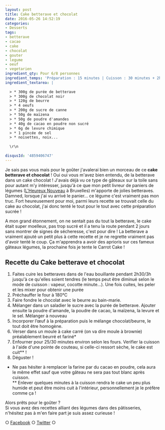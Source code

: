 ```yaml
---
layout: post
title: Cake betterave et chocolat
date: 2016-05-26 14:52:19
categories: 
- Desserts
tags: 
- betterave
- cacao
- cake
- chocolat
- gouter
- legume
- oeuf
- vegetarien
ingredient_qty: Pour 6/8 personnes
ingredient_temps: 'Préparation : 15 minutes | Cuisson : 30 minutes + 2h30 pourles betteraves'
ingredient_textarea: |
  
  > * 300g de purée de betterave
  > * 300g de chocolat noir
  > * 120g de beurre
  > * 4 oeufs
  > * 200g de sucre de canne
  > * 50g de maïzena
  > * 50g de poudre d'amandes
  > * 40g de cacao en poudre non sucré
  > * 6g de levure chimique
  > * 1 pincée de sel
  > * noisettes, noix...
  
  \r\n 
   
disqusId: '4859406747'
---
```


Je sais pas vous mais pour le goûter j'avalerai bien un morceau de ce **cake betterave et chocolat** ! Oui oui vous m'avez bien entendu, de la betterave dans un cake chocolat ! J'avais déjà vu ce type de gâteaux sur la toile sans pour autant m'y intéresser, jusqu'à ce que mon petit livreur de paniers de légumes ([L'Heureux Nouveau](http://www.lheureuxnouveau.be) à Bruxelles) m'apporte de jolies betteraves. Damned, lorsque j'ai vu arrivé le panier... ce légume c'est vraiment pas mon truc. Fort heureusement pour moi, parmi leurs recette se trouvait celle du cake au chocolat, j'ai donc tenté le tout pour le tout avec cette préparation sucrée !

A mon grand étonnement, on ne sentait pas du tout la betterave, le cake était super moelleux, pas trop sucré et il a tenu la route pendant 2 jours sans montrer de signes de sécheresse, c'est pour dire ! La betterave a vraiment ajouté un petit plus à cette recette et je ne regrette vraiment pas d'avoir tenté le coup. Ça m'apprendra a avoir des aprioris sur ces fameux gâteaux légumes, la prochaine fois je tente le Carrot Cake !

## **Recette du Cake betterave et chocolat**

1.  Faites cuire les betteraves dans de l'eau bouillante pendant 2h30/3h jusqu'à ce qu'elles soient tendres (le temps peut être diminué selon le mode de cuisson : vapeur, cocotte minute...). Une fois cuites, les peler et les mixer pour obtenir une purée
2.  Préchauffer le four à 180°C
3.  Faire fondre le chocolat avec le beurre au bain-marie.
4.  Mélanger dans un saladier le sucre avec la purée de betterave. Ajouter ensuite la poudre d'amande, la poudre de cacao, la maïzena, la levure et le sel. Mélanger à nouveau
5.  Incorporer l’œuf à la préparation puis le mélange chocolat/beurre, le tout doit être homogène.
6.  Verser dans un moule à cake carré (on va dire moule à brownie) préalablement beurré et fariné*
7.  Enfourner pour 25/30 minutes environ selon les fours. Verifier la cuisson à l'aide d'une pointe de couteau, si celle-ci ressort sèche, le cake est cuit** !
8.  Déguster !

* Ne pas hésiter à remplacer la farine par du cacao en poudre, cela aura le même effet sauf que votre gâteau ne sera pas tout blanc après cuisson.  
** Enlever quelques minutes à la cuisson rendra le cake un peu plus humide et peut être moins cuit à l'intérieur, personnellement je le préfère comme ça !

Alors prêts pour le goûter ?  
Si vous avez des recettes alliant des légumes dans des pâtisseries, n'hésitez pas à m'en faire part je suis assez curieuse !

○ [Facebook](https://www.facebook.com/crokmou.blog) ○ [Twitter](https://twitter.com/Crokmou) ○